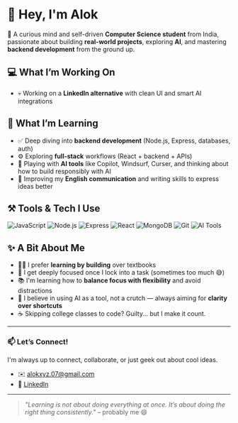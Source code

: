 # 👋 Hey, I'm Alok

🚀 A curious mind and self-driven **Computer Science student** from India, passionate about building **real-world projects**, exploring **AI**, and mastering **backend development** from the ground up.

## 💻 What I’m Working On

- 💀 Working on a **LinkedIn alternative** with clean UI and smart AI integrations

## 🧠 What I’m Learning

- ✅ Deep diving into **backend development** (Node.js, Express, databases, auth)
- ⚙️ Exploring **full-stack** workflows (React + backend + APIs)
- 🧪 Playing with **AI tools** like Copilot, Windsurf, Curser, and thinking about how to build responsibly with AI
- 💬 Improving my **English communication** and writing skills to express ideas better

## ⚒️ Tools & Tech I Use

![JavaScript](https://img.shields.io/badge/-JavaScript-black?style=flat-square&logo=javascript)
![Node.js](https://img.shields.io/badge/-Node.js-black?style=flat-square&logo=node.js)
![Express](https://img.shields.io/badge/-Express-black?style=flat-square&logo=express)
![React](https://img.shields.io/badge/-React-black?style=flat-square&logo=react)
![MongoDB](https://img.shields.io/badge/-MongoDB-black?style=flat-square&logo=mongodb)
![Git](https://img.shields.io/badge/-Git-black?style=flat-square&logo=git)
![AI Tools](https://img.shields.io/badge/-AI_Tools-black?style=flat-square&logo=openai)

## ✨ A Bit About Me

- 🧑‍💻 I prefer **learning by building** over textbooks
- 🎯 I get deeply focused once I lock into a task (sometimes too much 😅)
- 📚 I'm learning how to **balance focus with flexibility** and avoid distractions
- 🧩 I believe in using AI as a tool, not a crutch — always aiming for **clarity over shortcuts**
- ☕ Skipping college classes to code? Guilty... but I make it count.

---

### 📫 Let’s Connect!

I'm always up to connect, collaborate, or just geek out about cool ideas.

- ✉️ alokxyz.07@gmail.com
- 💼 [LinkedIn](www.linkedin.com/in/alok-18zx)

---

> *"Learning is not about doing everything at once. It’s about doing the right thing consistently."* – probably me 😄

